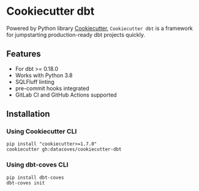 # Cookiecutter dbt

Powered by Python library [Cookiecutter](https://cookiecutter.readthedocs.io/en/stable/), `Cookiecutter dbt` is a framework for jumpstarting production-ready dbt projects quickly.

## Features

* For dbt >= 0.18.0
* Works with Python 3.8
* SQLFluff linting
* pre-commit hooks integrated
* GitLab CI and GitHub Actions supported

## Installation

### Using Cookiecutter CLI

```
pip install "cookiecutter>=1.7.0"
cookiecutter gh:datacoves/cookiecutter-dbt
```

### Using dbt-coves CLI

```
pip install dbt-coves
dbt-coves init
```
